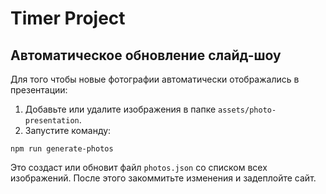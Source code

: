 # Timer Project

## Автоматическое обновление слайд-шоу

Для того чтобы новые фотографии автоматически отображались в презентации:

1. Добавьте или удалите изображения в папке `assets/photo-presentation`.
2. Запустите команду:

```
npm run generate-photos
```

Это создаст или обновит файл `photos.json` со списком всех изображений. После этого закоммитьте изменения и задеплойте сайт. 